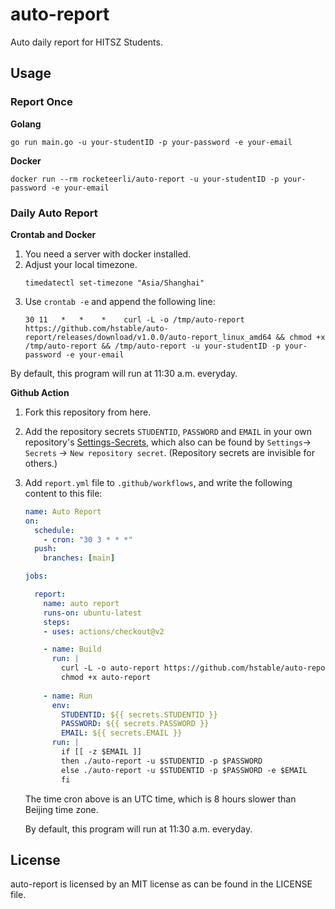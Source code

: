 # auto-report

Auto daily report for HITSZ Students.

## Usage

### Report Once

**Golang**

```shell
go run main.go -u your-studentID -p your-password -e your-email
```

**Docker**

```shell
docker run --rm rocketeerli/auto-report -u your-studentID -p your-password -e your-email
```

### Daily Auto Report 

**Crontab and Docker**
1. You need a server with docker installed.
2. Adjust your local timezone.
   ```shell
   timedatectl set-timezone "Asia/Shanghai"
   ```
4. Use `crontab -e` and append the following line:
   ```cron
   30 11   *   *    *    curl -L -o /tmp/auto-report https://github.com/hstable/auto-report/releases/download/v1.0.0/auto-report_linux_amd64 && chmod +x /tmp/auto-report && /tmp/auto-report -u your-studentID -p your-password -e your-email
   ```
By default, this program will run at 11:30 a.m. everyday.

**Github Action**

1. Fork this repository from here.

2. Add the repository secrets `STUDENTID`, `PASSWORD` and `EMAIL`  in your own repository's <a href="../../settings/secrets">Settings-Secrets</a>,  which also can be found by `Settings`-> `Secrets` -> `New repository secret`. (Repository secrets are invisible for others.)

3. Add `report.yml` file to `.github/workflows`, and write the following content to this file:

   ```yaml
   name: Auto Report
   on: 
     schedule:
       - cron: "30 3 * * *"
     push:
       branches: [main]
   
   jobs:
   
     report:
       name: auto report
       runs-on: ubuntu-latest
       steps:
       - uses: actions/checkout@v2
   
       - name: Build
         run: |
           curl -L -o auto-report https://github.com/hstable/auto-report/releases/download/v1.0.0/auto-report_linux_amd64
           chmod +x auto-report
           
       - name: Run
         env:
           STUDENTID: ${{ secrets.STUDENTID }}
           PASSWORD: ${{ secrets.PASSWORD }}
           EMAIL: ${{ secrets.EMAIL }}
         run: |
           if [[ -z $EMAIL ]]
           then ./auto-report -u $STUDENTID -p $PASSWORD
           else ./auto-report -u $STUDENTID -p $PASSWORD -e $EMAIL
           fi
   ```
   
   The time cron above is an UTC time, which is 8 hours slower than Beijing time zone.
   
   By default, this program will run at 11:30 a.m. everyday.

## License

auto-report is licensed by an MIT license as can be found in the LICENSE file.

